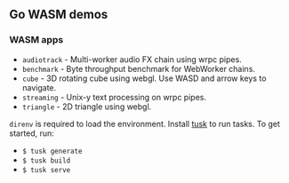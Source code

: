 ## Go WASM demos

### WASM apps
* `audiotrack` - Multi-worker audio FX chain using wrpc pipes.
* `benchmark` - Byte throughput benchmark for WebWorker chains.
* `cube` - 3D rotating cube using webgl. Use WASD and arrow keys to navigate.
* `streaming` - Unix-y text processing on wrpc pipes.
* `triangle` - 2D triangle using webgl.

`direnv` is required to load the environment. Install [tusk](https://github.com/rliebz/tusk) to run tasks.
To get started, run:
* `$ tusk generate`
* `$ tusk build`
* `$ tusk serve`
